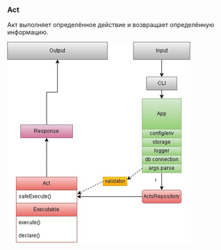 ### Act

Акт выполняет определённое действие и возвращает определённую информацию.

![Act work scheme](../../../readme/act-exec.jpg)
